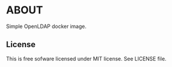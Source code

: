 # ABOUT

Simple OpenLDAP docker image.

## License

This is free sofware licensed under MIT license. See LICENSE file.
